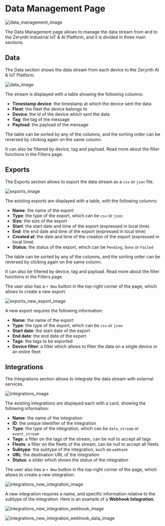 # Data Management Page

![data_management_image]

The Data Management page allows to manage the data stream from and to the Zerynth Industrial IoT & AI Platform, and it is divided in three main sections.

## Data

The Data section shows the data stream from each device to the Zerynth AI & IoT Platform.

![data_image]

The stream is displayed with a table showing the following columns:

* **Timestamp device**: the timestamp at which the device sent the data
* **Fleet**: the fleet the device belongs to
* **Device**: the id of the device which sent the data
* **Tag**: the tag of the message
* **Payload**: the payload of the message

The table can be sorted by any of the columns, and the sorting order can be reversed by clicking again on the same
column.

It can also be filtered by device, tag and payload. Read more about the filter functions in the Filters page.
## Exports

The Exports section allows to export the data stream as a `csv` or `json` file.

![exports_image]

The existing exports are displayed with a table, with the following columns:

* **Name**: the name of the export
* **Type**: the type of the export, which can be `csv` or `json`
* **Size**: the size of the export
* **Start**: the start date and time of the export (expressed in local time)
* **End**: the end date and time of the export (expressed in local time)
* **Created at**: the date and time of the creation of the export (expressed in local time)
* **Status**: the status of the export, which can be `Pending`, `Done` or `Failed`

The table can be sorted by any of the columns, and the sorting order can be reversed by clicking again on the same column.

It can also be filtered by device, tag and payload. Read more about the filter functions in the Filters page.

The user also has a `+ New` button in the top-right corner of the page, which allows to create a new export.

![exports_new_export_image]

A new export requires the following information:

* **Name**: the name of the export
* **Type**: the type of the export, which can be `csv` or `json`
* **Start date**: the start date of the export
* **End date**: the end date of the export
* **Tags**: the tags to be exported
* **Device filter**: a filter which allows to filter the data on a single device or an entire fleet

## Integrations

The Integrations section allows to integrate the data stream with external services.

![integrations_image]

The existing integrations are displayed each with a card, showing the following information:

* **Name**: the name of the integration
* **ID**: the unique identifier of the integration
* **Type**: the type of the integration, which can be `data_stream` or `event_stream`
* **Tags**: a filter on the tags of the stream, can be null to accept all tags
* **Fleets**: a filter on the fleets of the stream, can be null to accept all fleets
* **Subtype**: the subtype of the integration, such as `webhook`
* **URL**: the destination URL of the integration
* **Status**: a slider which shows the status of the integration

The user also has a `+ New` button in the top-right corner of the page, which allows to create a new integration.

![integrations_new_integration_image]

A new integration requires a name, and specific information relative to the subtype of the integration. Here is an example of a **Webhook Integration**.

![integrations_new_integration_webhook_image]

![integrations_new_integration_webhook_data_image]

[//]: #                                             (Images)
[data_management_image]:                            ../../img/DataManagement/DataManagement.png
[data_image]:                                       ../../img/DataManagement/Data/Data.png
[exports_image]:                                    ../../img/DataManagement/Exports/Exports.png
[exports_new_export_image]:                         ../../img/DataManagement/Exports/NewExport.png
[integrations_image]:                               ../../img/DataManagement/Integrations/Integrations.png
[integrations_new_integration_image]:               ../../img/DataManagement/Integrations/NewIntegration.png
[integrations_new_integration_webhook_image]:       ../../img/DataManagement/Integrations/NewIntegrationWebhook.png
[integrations_new_integration_webhook_data_image]:  ../../img/DataManagement/Integrations/NewIntegrationWebhookData.png